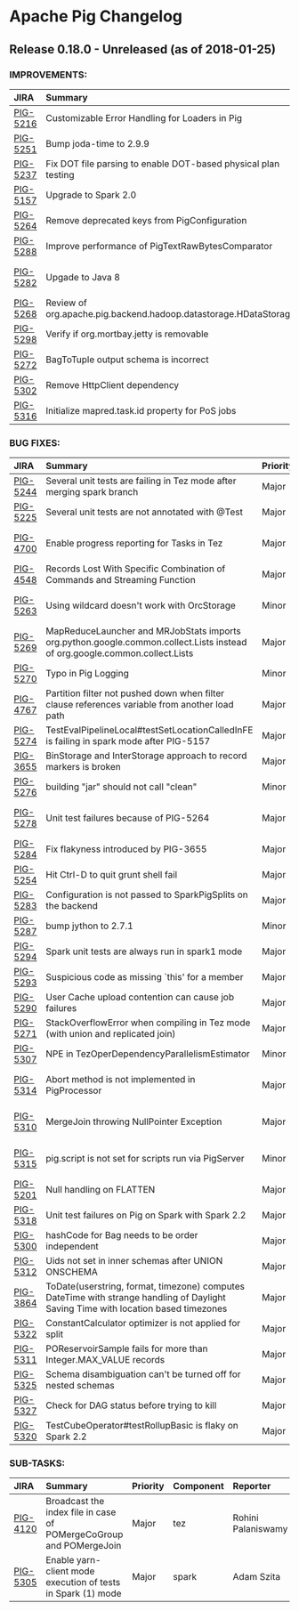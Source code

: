 
<!---
# Licensed to the Apache Software Foundation (ASF) under one
# or more contributor license agreements.  See the NOTICE file
# distributed with this work for additional information
# regarding copyright ownership.  The ASF licenses this file
# to you under the Apache License, Version 2.0 (the
# "License"); you may not use this file except in compliance
# with the License.  You may obtain a copy of the License at
#
#     http://www.apache.org/licenses/LICENSE-2.0
#
# Unless required by applicable law or agreed to in writing, software
# distributed under the License is distributed on an "AS IS" BASIS,
# WITHOUT WARRANTIES OR CONDITIONS OF ANY KIND, either express or implied.
# See the License for the specific language governing permissions and
# limitations under the License.
-->
# Apache Pig Changelog

## Release 0.18.0 - Unreleased (as of 2018-01-25)



### IMPROVEMENTS:

| JIRA | Summary | Priority | Component | Reporter | Contributor |
|:---- |:---- | :--- |:---- |:---- |:---- |
| [PIG-5216](https://issues.apache.org/jira/browse/PIG-5216) | Customizable Error Handling for Loaders in Pig |  Major | . | Iris Zeng | Iris Zeng |
| [PIG-5251](https://issues.apache.org/jira/browse/PIG-5251) | Bump joda-time to 2.9.9 |  Major | . | Artem Ervits | Artem Ervits |
| [PIG-5237](https://issues.apache.org/jira/browse/PIG-5237) | Fix DOT file parsing to enable DOT-based physical plan testing |  Minor | tools | Adam Szita | Jakov Rabinovits |
| [PIG-5157](https://issues.apache.org/jira/browse/PIG-5157) | Upgrade to Spark 2.0 |  Major | spark | Nandor Kollar | Nandor Kollar |
| [PIG-5264](https://issues.apache.org/jira/browse/PIG-5264) | Remove deprecated keys from PigConfiguration |  Minor | . | Nandor Kollar | Nandor Kollar |
| [PIG-5288](https://issues.apache.org/jira/browse/PIG-5288) | Improve performance of PigTextRawBytesComparator |  Major | . | Rohini Palaniswamy | Rohini Palaniswamy |
| [PIG-5282](https://issues.apache.org/jira/browse/PIG-5282) | Upgade to Java 8 |  Major | . | Nandor Kollar | Satish Subhashrao Saley |
| [PIG-5268](https://issues.apache.org/jira/browse/PIG-5268) | Review of org.apache.pig.backend.hadoop.datastorage.HDataStorage |  Trivial | data | BELUGA BEHR | BELUGA BEHR |
| [PIG-5298](https://issues.apache.org/jira/browse/PIG-5298) | Verify if org.mortbay.jetty is removable |  Major | . | Adam Szita | Nandor Kollar |
| [PIG-5272](https://issues.apache.org/jira/browse/PIG-5272) | BagToTuple output schema is incorrect |  Minor | . | Joshua Juen | Joshua Juen |
| [PIG-5302](https://issues.apache.org/jira/browse/PIG-5302) | Remove HttpClient dependency |  Major | . | Nandor Kollar | Nandor Kollar |
| [PIG-5316](https://issues.apache.org/jira/browse/PIG-5316) | Initialize mapred.task.id property for PoS jobs |  Major | spark | Adam Szita | Nandor Kollar |


### BUG FIXES:

| JIRA | Summary | Priority | Component | Reporter | Contributor |
|:---- |:---- | :--- |:---- |:---- |:---- |
| [PIG-5244](https://issues.apache.org/jira/browse/PIG-5244) | Several unit tests are failing in Tez mode after merging spark branch |  Major | tez | Nandor Kollar | Nandor Kollar |
| [PIG-5225](https://issues.apache.org/jira/browse/PIG-5225) | Several unit tests are not annotated with @Test |  Major | . | Nandor Kollar | Nandor Kollar |
| [PIG-4700](https://issues.apache.org/jira/browse/PIG-4700) | Enable progress reporting for Tasks in Tez |  Major | . | Rohini Palaniswamy | Satish Subhashrao Saley |
| [PIG-4548](https://issues.apache.org/jira/browse/PIG-4548) | Records Lost With Specific Combination of Commands and Streaming Function |  Major | . | Steve T | Koji Noguchi |
| [PIG-5263](https://issues.apache.org/jira/browse/PIG-5263) | Using wildcard doesn't work with OrcStorage |  Minor | . | Satish Subhashrao Saley | Satish Subhashrao Saley |
| [PIG-5269](https://issues.apache.org/jira/browse/PIG-5269) | MapReduceLauncher and MRJobStats imports org.python.google.common.collect.Lists instead of org.google.common.collect.Lists |  Major | . | Nandor Kollar | Nandor Kollar |
| [PIG-5270](https://issues.apache.org/jira/browse/PIG-5270) | Typo in Pig Logging |  Minor | data | Andrew Hutton | Andrew Hutton |
| [PIG-4767](https://issues.apache.org/jira/browse/PIG-4767) | Partition filter not pushed down when filter clause references variable from another load path |  Major | . | Anthony Hsu | Koji Noguchi |
| [PIG-5274](https://issues.apache.org/jira/browse/PIG-5274) | TestEvalPipelineLocal#testSetLocationCalledInFE is failing in spark mode after PIG-5157 |  Major | . | Nandor Kollar | Nandor Kollar |
| [PIG-3655](https://issues.apache.org/jira/browse/PIG-3655) | BinStorage and InterStorage approach to record markers is broken |  Major | . | Jeff Plaisance | Adam Szita |
| [PIG-5276](https://issues.apache.org/jira/browse/PIG-5276) | building "jar" should not call "clean" |  Minor | build | Koji Noguchi | Nandor Kollar |
| [PIG-5278](https://issues.apache.org/jira/browse/PIG-5278) | Unit test failures because of PIG-5264 |  Major | . | Satish Subhashrao Saley | Nandor Kollar |
| [PIG-5284](https://issues.apache.org/jira/browse/PIG-5284) | Fix flakyness introduced by PIG-3655 |  Major | . | Adam Szita | Adam Szita |
| [PIG-5254](https://issues.apache.org/jira/browse/PIG-5254) | Hit Ctrl-D to quit grunt shell fail |  Major | impl | Daniel Dai | Weijun Qian |
| [PIG-5283](https://issues.apache.org/jira/browse/PIG-5283) | Configuration is not passed to SparkPigSplits on the backend |  Major | spark | Adam Szita | Adam Szita |
| [PIG-5287](https://issues.apache.org/jira/browse/PIG-5287) | bump jython to 2.7.1 |  Minor | . | Artem Ervits | Artem Ervits |
| [PIG-5294](https://issues.apache.org/jira/browse/PIG-5294) | Spark unit tests are always run in spark1 mode |  Major | build, spark | Adam Szita | Adam Szita |
| [PIG-5293](https://issues.apache.org/jira/browse/PIG-5293) | Suspicious code as missing \`this' for a member |  Major | . | JC | JC |
| [PIG-5290](https://issues.apache.org/jira/browse/PIG-5290) | User Cache upload contention can cause job failures |  Major | . | Erik Krogen | Erik Krogen |
| [PIG-5271](https://issues.apache.org/jira/browse/PIG-5271) | StackOverflowError when compiling in Tez mode (with union and replicated join) |  Major | . | Koji Noguchi | Koji Noguchi |
| [PIG-5307](https://issues.apache.org/jira/browse/PIG-5307) | NPE in TezOperDependencyParallelismEstimator |  Minor | . | Rohini Palaniswamy | Rohini Palaniswamy |
| [PIG-5314](https://issues.apache.org/jira/browse/PIG-5314) | Abort method is not implemented in PigProcessor |  Major | . | Rohini Palaniswamy | Satish Subhashrao Saley |
| [PIG-5310](https://issues.apache.org/jira/browse/PIG-5310) | MergeJoin throwing NullPointer Exception |  Major | . | Satish Subhashrao Saley | Satish Subhashrao Saley |
| [PIG-5315](https://issues.apache.org/jira/browse/PIG-5315) | pig.script is not set for scripts run via PigServer |  Minor | . | Rohini Palaniswamy | Satish Subhashrao Saley |
| [PIG-5201](https://issues.apache.org/jira/browse/PIG-5201) | Null handling on FLATTEN |  Major | . | Koji Noguchi | Koji Noguchi |
| [PIG-5318](https://issues.apache.org/jira/browse/PIG-5318) | Unit test failures on Pig on Spark with Spark 2.2 |  Major | spark | Nandor Kollar | Nandor Kollar |
| [PIG-5300](https://issues.apache.org/jira/browse/PIG-5300) | hashCode for Bag needs to be order independent |  Major | . | Koji Noguchi | Koji Noguchi |
| [PIG-5312](https://issues.apache.org/jira/browse/PIG-5312) | Uids not set in inner schemas after UNION ONSCHEMA |  Major | . | Travis Woodruff | Travis Woodruff |
| [PIG-3864](https://issues.apache.org/jira/browse/PIG-3864) | ToDate(userstring, format, timezone) computes DateTime with strange handling of Daylight Saving Time with location based timezones |  Major | . | Frederic Schmaljohann | Daniel Dai |
| [PIG-5322](https://issues.apache.org/jira/browse/PIG-5322) | ConstantCalculator optimizer is not applied for split |  Major | . | Rohini Palaniswamy | Rohini Palaniswamy |
| [PIG-5311](https://issues.apache.org/jira/browse/PIG-5311) | POReservoirSample fails for more than Integer.MAX\_VALUE records |  Major | . | Rohini Palaniswamy | Rohini Palaniswamy |
| [PIG-5325](https://issues.apache.org/jira/browse/PIG-5325) | Schema disambiguation can't be turned off for nested schemas |  Major | . | Adam Szita | Adam Szita |
| [PIG-5327](https://issues.apache.org/jira/browse/PIG-5327) | Check for DAG status before trying to kill |  Major | . | Rohini Palaniswamy | Rohini Palaniswamy |
| [PIG-5320](https://issues.apache.org/jira/browse/PIG-5320) | TestCubeOperator#testRollupBasic is flaky on Spark 2.2 |  Major | spark | Nandor Kollar | Nandor Kollar |


### SUB-TASKS:

| JIRA | Summary | Priority | Component | Reporter | Contributor |
|:---- |:---- | :--- |:---- |:---- |:---- |
| [PIG-4120](https://issues.apache.org/jira/browse/PIG-4120) | Broadcast the index file in case of POMergeCoGroup and POMergeJoin |  Major | tez | Rohini Palaniswamy | Satish Subhashrao Saley |
| [PIG-5305](https://issues.apache.org/jira/browse/PIG-5305) | Enable yarn-client mode execution of tests in Spark (1) mode |  Major | spark | Adam Szita | Adam Szita |


